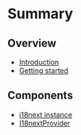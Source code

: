 # Summary

## Overview

* [Introduction](README.md)
* [Getting started](getting-started.md)

## Components

* [i18next instance](components/i18next-instance.md)
* [I18nextProvider](components/i18nextprovider.md)

